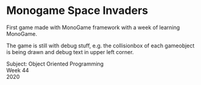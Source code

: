 # Monogame Space Invaders
First game made with MonoGame framework with a week of learning MonoGame. <br/>

The game is still with debug stuff, e.g. the collisionbox of each gameobject is being drawn and debug text in upper left corner. <br/>

Subject: Object Oriented Programming <br/>
Week 44 <br/>
2020